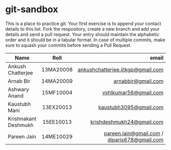 # git-sandbox
This is a place to practice git. Your first exercise is to append your contact details to this list. Fork the respository, create a new branch and add your details and send a pull request. Your entry should maintain the alphabetic order and it should be in a tabular format. In case of multiple commits, make sure to squash your commits before sending a Pull Request. <br>

| Name        | Roll           | email  |
| ------------- |:-------------:| -----:|
|Ankush Chatterjee | 13MA20008      | ankushchatterjee.iitkgp@gmail.com  |
|Arnab Bir | 14MA20009      | arnabbir@gmail.com  |
|Ashwary Anand | 15MF10004  |  vshlkumar56@gmail.com |
|Kaustubh Mani     | 13EX20013      | kaustubh3095@gmail.com             |
|Krishnakant Deshmukh | 15EE10013  |  krishdeshmukh24@gmail.com |
|Pareen Jain       | 14ME10029      | pareen.jain@gmail.com / djparis678@gmail.com  |
